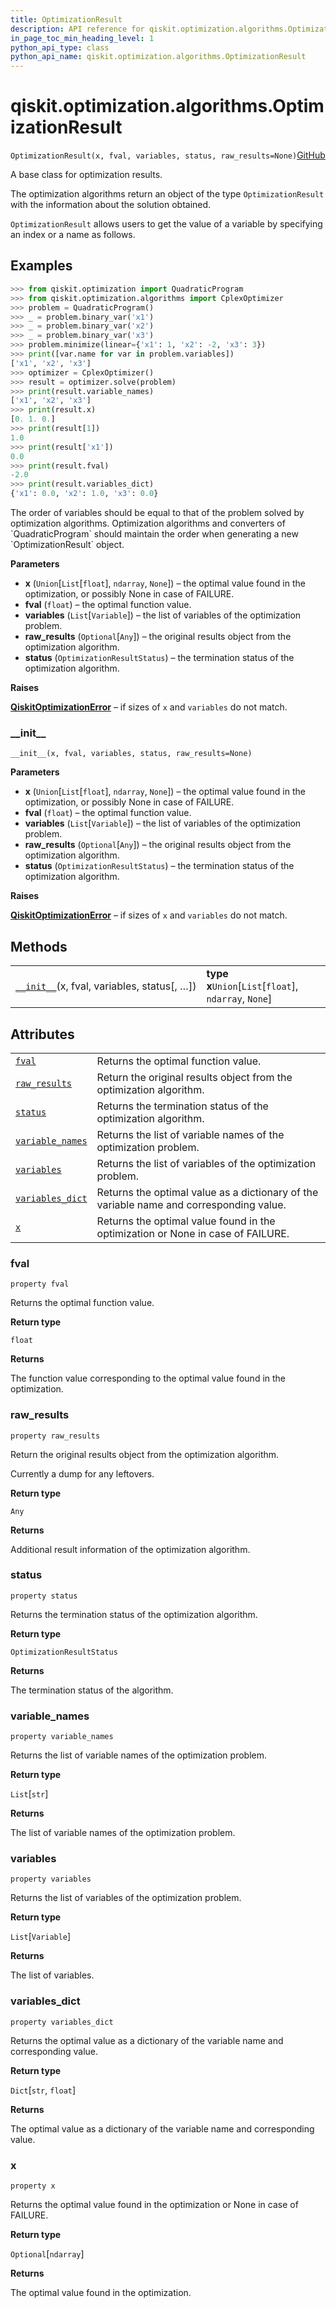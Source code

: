 ```yaml
---
title: OptimizationResult
description: API reference for qiskit.optimization.algorithms.OptimizationResult
in_page_toc_min_heading_level: 1
python_api_type: class
python_api_name: qiskit.optimization.algorithms.OptimizationResult
---
```


<span id="qiskit-optimization-algorithms-optimizationresult" />

# qiskit.optimization.algorithms.OptimizationResult

<span id="qiskit.optimization.algorithms.OptimizationResult" />

`OptimizationResult(x, fval, variables, status, raw_results=None)`[GitHub](https://github.com/qiskit-community/qiskit-aqua/tree/stable/0.8/qiskit/optimization/algorithms/optimization_algorithm.py "view source code")

A base class for optimization results.

The optimization algorithms return an object of the type `OptimizationResult` with the information about the solution obtained.

`OptimizationResult` allows users to get the value of a variable by specifying an index or a name as follows.

## Examples

```python
>>> from qiskit.optimization import QuadraticProgram
>>> from qiskit.optimization.algorithms import CplexOptimizer
>>> problem = QuadraticProgram()
>>> _ = problem.binary_var('x1')
>>> _ = problem.binary_var('x2')
>>> _ = problem.binary_var('x3')
>>> problem.minimize(linear={'x1': 1, 'x2': -2, 'x3': 3})
>>> print([var.name for var in problem.variables])
['x1', 'x2', 'x3']
>>> optimizer = CplexOptimizer()
>>> result = optimizer.solve(problem)
>>> print(result.variable_names)
['x1', 'x2', 'x3']
>>> print(result.x)
[0. 1. 0.]
>>> print(result[1])
1.0
>>> print(result['x1'])
0.0
>>> print(result.fval)
-2.0
>>> print(result.variables_dict)
{'x1': 0.0, 'x2': 1.0, 'x3': 0.0}
```

<Admonition title="Note" type="note">
  The order of variables should be equal to that of the problem solved by optimization algorithms. Optimization algorithms and converters of `QuadraticProgram` should maintain the order when generating a new `OptimizationResult` object.
</Admonition>

**Parameters**

*   **x** (`Union`\[`List`\[`float`], `ndarray`, `None`]) – the optimal value found in the optimization, or possibly None in case of FAILURE.
*   **fval** (`float`) – the optimal function value.
*   **variables** (`List`\[`Variable`]) – the list of variables of the optimization problem.
*   **raw\_results** (`Optional`\[`Any`]) – the original results object from the optimization algorithm.
*   **status** (`OptimizationResultStatus`) – the termination status of the optimization algorithm.

**Raises**

[**QiskitOptimizationError**](qiskit.optimization.QiskitOptimizationError "qiskit.optimization.QiskitOptimizationError") – if sizes of `x` and `variables` do not match.

### \_\_init\_\_

<span id="qiskit.optimization.algorithms.OptimizationResult.__init__" />

`__init__(x, fval, variables, status, raw_results=None)`

**Parameters**

*   **x** (`Union`\[`List`\[`float`], `ndarray`, `None`]) – the optimal value found in the optimization, or possibly None in case of FAILURE.
*   **fval** (`float`) – the optimal function value.
*   **variables** (`List`\[`Variable`]) – the list of variables of the optimization problem.
*   **raw\_results** (`Optional`\[`Any`]) – the original results object from the optimization algorithm.
*   **status** (`OptimizationResultStatus`) – the termination status of the optimization algorithm.

**Raises**

[**QiskitOptimizationError**](qiskit.optimization.QiskitOptimizationError "qiskit.optimization.QiskitOptimizationError") – if sizes of `x` and `variables` do not match.

## Methods

|                                                                                                                                                                          |                                                         |
| ------------------------------------------------------------------------------------------------------------------------------------------------------------------------ | ------------------------------------------------------- |
| [`__init__`](#qiskit.optimization.algorithms.OptimizationResult.__init__ "qiskit.optimization.algorithms.OptimizationResult.__init__")(x, fval, variables, status\[, …]) | **type x**`Union`\[`List`\[`float`], `ndarray`, `None`] |

## Attributes

|                                                                                                                                                          |                                                                                         |
| -------------------------------------------------------------------------------------------------------------------------------------------------------- | --------------------------------------------------------------------------------------- |
| [`fval`](#qiskit.optimization.algorithms.OptimizationResult.fval "qiskit.optimization.algorithms.OptimizationResult.fval")                               | Returns the optimal function value.                                                     |
| [`raw_results`](#qiskit.optimization.algorithms.OptimizationResult.raw_results "qiskit.optimization.algorithms.OptimizationResult.raw_results")          | Return the original results object from the optimization algorithm.                     |
| [`status`](#qiskit.optimization.algorithms.OptimizationResult.status "qiskit.optimization.algorithms.OptimizationResult.status")                         | Returns the termination status of the optimization algorithm.                           |
| [`variable_names`](#qiskit.optimization.algorithms.OptimizationResult.variable_names "qiskit.optimization.algorithms.OptimizationResult.variable_names") | Returns the list of variable names of the optimization problem.                         |
| [`variables`](#qiskit.optimization.algorithms.OptimizationResult.variables "qiskit.optimization.algorithms.OptimizationResult.variables")                | Returns the list of variables of the optimization problem.                              |
| [`variables_dict`](#qiskit.optimization.algorithms.OptimizationResult.variables_dict "qiskit.optimization.algorithms.OptimizationResult.variables_dict") | Returns the optimal value as a dictionary of the variable name and corresponding value. |
| [`x`](#qiskit.optimization.algorithms.OptimizationResult.x "qiskit.optimization.algorithms.OptimizationResult.x")                                        | Returns the optimal value found in the optimization or None in case of FAILURE.         |

### fval

<span id="qiskit.optimization.algorithms.OptimizationResult.fval" />

`property fval`

Returns the optimal function value.

**Return type**

`float`

**Returns**

The function value corresponding to the optimal value found in the optimization.

### raw\_results

<span id="qiskit.optimization.algorithms.OptimizationResult.raw_results" />

`property raw_results`

Return the original results object from the optimization algorithm.

Currently a dump for any leftovers.

**Return type**

`Any`

**Returns**

Additional result information of the optimization algorithm.

### status

<span id="qiskit.optimization.algorithms.OptimizationResult.status" />

`property status`

Returns the termination status of the optimization algorithm.

**Return type**

`OptimizationResultStatus`

**Returns**

The termination status of the algorithm.

### variable\_names

<span id="qiskit.optimization.algorithms.OptimizationResult.variable_names" />

`property variable_names`

Returns the list of variable names of the optimization problem.

**Return type**

`List`\[`str`]

**Returns**

The list of variable names of the optimization problem.

### variables

<span id="qiskit.optimization.algorithms.OptimizationResult.variables" />

`property variables`

Returns the list of variables of the optimization problem.

**Return type**

`List`\[`Variable`]

**Returns**

The list of variables.

### variables\_dict

<span id="qiskit.optimization.algorithms.OptimizationResult.variables_dict" />

`property variables_dict`

Returns the optimal value as a dictionary of the variable name and corresponding value.

**Return type**

`Dict`\[`str`, `float`]

**Returns**

The optimal value as a dictionary of the variable name and corresponding value.

### x

<span id="qiskit.optimization.algorithms.OptimizationResult.x" />

`property x`

Returns the optimal value found in the optimization or None in case of FAILURE.

**Return type**

`Optional`\[`ndarray`]

**Returns**

The optimal value found in the optimization.

